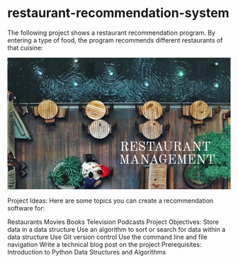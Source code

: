 # restaurant-recommendation-system
The following project shows a restaurant recommendation program. By entering a type of food, the program recommends different restaurants of that cuisine:

<p align="left"> <img src="rms.jpeg" alt="RestoPosX"/> </p>


Project Ideas:
Here are some topics you can create a recommendation software for:

Restaurants
Movies
Books
Television
Podcasts
Project Objectives:
Store data in a data structure
Use an algorithm to sort or search for data within a data structure
Use Git version control
Use the command line and file navigation
Write a technical blog post on the project
Prerequisites:
Introduction to Python
Data Structures and Algorithms
